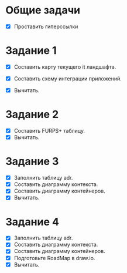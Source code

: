 # Общие задачи

- [x] Проставить гиперссылки

# Задание 1

- [x] Составить карту текущего it ландшафта.
- [x] Составить схему интеграции приложений.
- [x] Вычитать.


# Задание 2

- [x] Составить FURPS+ таблицу.
- [x] Вычитать.

# Задание 3

- [x] Заполнить таблицу adr.
- [x] Составить диаграмму контекста.
- [x] Составить диаграмму контейнеров.
- [x] Вычитать.

# Задание 4

- [x] Заполнить таблицу adr.
- [x] Составить диаграмму контекста.
- [x] Составить диаграмму контейнеров.
- [x] Подготовьте RoadMap в draw.io.
- [x] Вычитать.